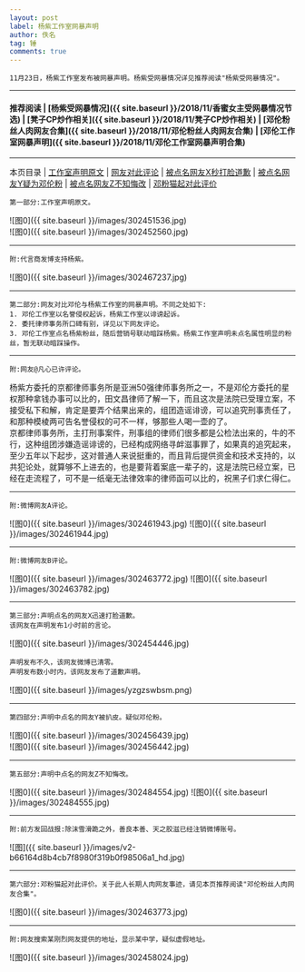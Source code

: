 ```yaml
---
layout: post
label: 杨紫工作室网暴声明
author: 佚名
tag: 锤
comments: true
---
```


    11月23日，杨紫工作室发布被网暴声明。杨紫受网暴情况详见推荐阅读"杨紫受网暴情况"。
    
---

#### 推荐阅读 | [杨紫受网暴情况]({{ site.baseurl }}/2018/11/香蜜女主受网暴情况节选) | [凳子CP炒作相关]({{ site.baseurl }}/2018/11/凳子CP炒作相关) | [邓伦粉丝人肉网友合集]({{ site.baseurl }}/2018/11/邓伦粉丝人肉网友合集) | [邓伦工作室网暴声明]({{ site.baseurl }}/2018/11/邓伦工作室网暴声明合集)

---
本页目录 \| [工作室声明原文](#dxjje) \| [网友对此评论](#dxjja) \| [被点名网友X秒打脸道歉](#dxjjb) \| [被点名网友Y疑为邓伦粉](#dxjjc) \| [被点名网友Z不知悔改](#dxjjf) \| [邓粉猫起对此评价](#dxjjd) 

<a name="dxjje"></a>

    第一部分:工作室声明原文。

![图0]({{ site.baseurl }}/images/302451536.jpg)    
![图0]({{ site.baseurl }}/images/302452560.jpg)    

---

    附:代言商发博支持杨紫。
    
![图0]({{ site.baseurl }}/images/302467237.jpg)    

---

<a name="dxjja"></a>

    第二部分:网友对比邓伦与杨紫工作室的网暴声明。不同之处如下:
    1. 邓伦工作室以名誉侵权起诉，杨紫工作室以诽谤起诉。
    2. 委托律师事务所口碑有别，详见以下网友评论。
    3. 邓伦工作室点名杨紫粉丝，随后营销号联动暗踩杨紫。杨紫工作室声明未点名属性明显的粉丝，暂无联动暗踩操作。

---

    附:网友@凡心已许评论。
    
杨紫方委托的京都律师事务所是亚洲50强律师事务所之一，不是邓伦方委托的星权那种拿钱办事可以比的，田文昌律师了解一下，而且这次是法院已受理立案，不接受私下和解，肯定是要弄个结果出来的，组团造谣诽谤，可以追究刑事责任了，和那种模棱两可告名誉侵权的可不一样，够那些人喝一壶的了。
<br>京都律师事务所，主打刑事案件，刑事组的律师们很多都是公检法出来的，牛的不行，这种组团涉嫌造谣诽谤的，已经构成网络寻衅滋事罪了，如果真的追究起来，至少五年以下起步，这对普通人来说挺重的，而且背后提供资金和技术支持的，以共犯论处，就算够不上进去的，也是要背着案底一辈子的，这是法院已经立案，已经在走流程了，可不是一纸毫无法律效率的律师函可以比的，祝黑子们求仁得仁。

---

    附:微博网友A评论。

![图0]({{ site.baseurl }}/images/302461943.jpg)
![图0]({{ site.baseurl }}/images/302461944.jpg)

---

    附:微博网友B评论。

![图0]({{ site.baseurl }}/images/302463772.jpg)
![图0]({{ site.baseurl }}/images/302463782.jpg)

---



<a name="dxjjb"></a>

    第三部分:声明点名的网友X迅速打脸道歉。
    该网友在声明发布1小时前的言论。
    
![图0]({{ site.baseurl }}/images/302454446.jpg)    

    声明发布不久，该网友微博已清零。
    声明发布数小时内，该网友发布了道歉声明。

![图0]({{ site.baseurl }}/images/yzgzswbsm.png)


---

<a name="dxjjc"></a>

    第四部分:声明中点名的网友Y被扒皮。疑似邓伦粉。
    
![图0]({{ site.baseurl }}/images/302456439.jpg)    
![图0]({{ site.baseurl }}/images/302456442.jpg)

---

<a name="dxjjd"></a>

    第五部分:声明中点名的网友Z不知悔改。

![图0]({{ site.baseurl }}/images/302484554.jpg)
![图0]({{ site.baseurl }}/images/302484555.jpg)


---

    附:前方发回战报:除沫雪滑跪之外，善良本善、天之胶滋已经注销微博账号。

![图]({{ site.baseurl }}/images/v2-b66164d8b4cb7f8980f319b0f98506a1_hd.jpg)

---

<a name="dxjjd"></a>

    第六部分:邓粉猫起对此评价。关于此人长期人肉网友事迹，请见本页推荐阅读"邓伦粉丝人肉网友合集"。

![图0]({{ site.baseurl }}/images/302463773.jpg)


---

    附:网友搜索某刚烈网友提供的地址，显示某中学，疑似虚假地址。

![图0]({{ site.baseurl }}/images/302458024.jpg)   
